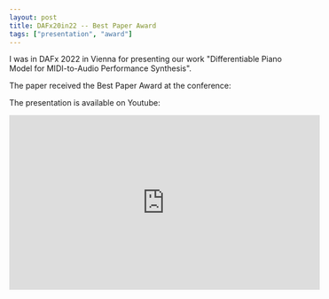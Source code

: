```yaml
---
layout: post
title: DAFx20in22 -- Best Paper Award
tags: ["presentation", "award"]
---
```


I was in DAFx 2022 in Vienna for presenting our work "Differentiable Piano Model for MIDI-to-Audio Performance Synthesis".

The paper received the Best Paper Award at the conference:

The presentation is available on Youtube:
<iframe width="560" height="315" src="https://www.youtube.com/watch?v=5uK-zI9pBC8" title="YouTube video player" frameborder="0" allow="accelerometer; autoplay; clipboard-write; encrypted-media; gyroscope; picture-in-picture; web-share" referrerpolicy="strict-origin-when-cross-origin" allowfullscreen></iframe>